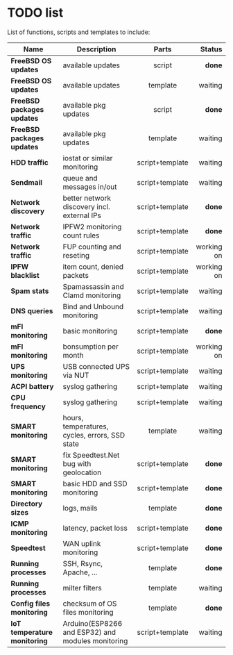 TODO list
=========

List of functions, scripts and templates to include:

| Name | Description | Parts | Status |
|---|---|:---:|--:|
**FreeBSD OS updates**|available updates|script|**done**
**FreeBSD OS updates**|available updates|template|waiting
**FreeBSD packages updates**|available pkg updates|script|**done**
**FreeBSD packages updates**|available pkg updates|template|waiting
**HDD traffic**|iostat or similar monitoring|script+template|waiting
**Sendmail**|queue and messages in/out|script+template|waiting
**Network discovery**|better network discovery incl. external IPs|script+template|**done**
**Network traffic**|IPFW2 monitoring count rules|script+template|**done**
**Network traffic**|FUP counting and reseting|script+template|working on
**IPFW blacklist**|item count, denied packets|script+template|working on
**Spam stats**|Spamassassin and Clamd monitoring|script+template|waiting
**DNS queries**|Bind and Unbound monitoring|script+template|waiting
**mFI monitoring**|basic monitoring|script+template|**done**
**mFI monitoring**|bonsumption per month|script+template|working on
**UPS monitoring**|USB connected UPS via NUT|script+template|waiting
**ACPI battery**|syslog gathering|script+template|waiting
**CPU frequency**|syslog gathering|script+template|waiting
**SMART monitoring**|hours, temperatures, cycles, errors, SSD state|template|waiting
**SMART monitoring**|fix Speedtest.Net bug with geolocation|script+template|**done**
**SMART monitoring**|basic HDD and SSD monitoring|script+template|**done**
**Directory sizes**|logs, mails|template|**done**
**ICMP monitoring**|latency, packet loss|script+template|**done**
**Speedtest**|WAN uplink monitoring|script+template|**done**
**Running processes**|SSH, Rsync, Apache, ...|template|**done**
**Running processes**|milter filters|template|waiting
**Config files monitoring**|checksum of OS files monitoring|template|**done**
**IoT temperature monitoring**|Arduino(ESP8266 and ESP32) and modules monitoring|script+template|waiting
